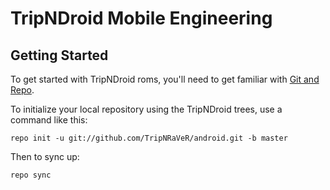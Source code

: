 TripNDroid Mobile Engineering
===========

Getting Started
---------------

To get started with TripNDroid roms, you'll need to get
familiar with [Git and Repo](http://source.android.com/download/using-repo).

To initialize your local repository using the TripNDroid trees, use a command like this:

    repo init -u git://github.com/TripNRaVeR/android.git -b master

Then to sync up:

    repo sync
